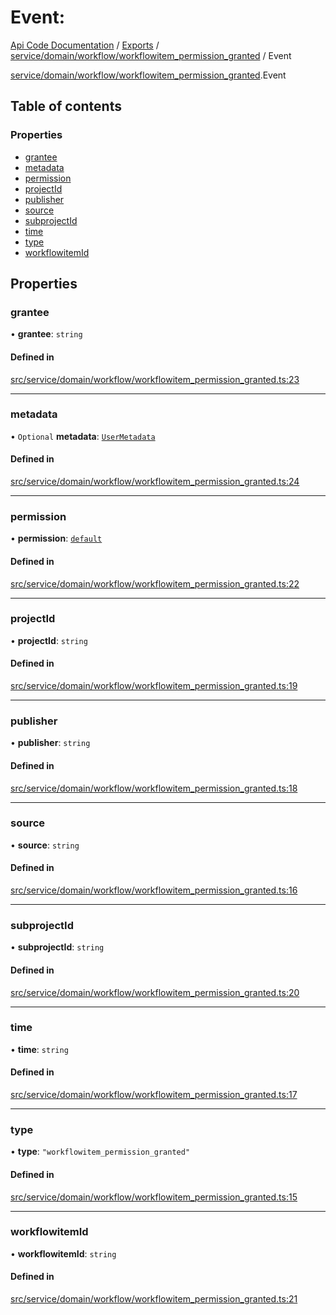 # Event: 
 
[Api Code Documentation](../README.md) / [Exports](../modules.md) / [service/domain/workflow/workflowitem\_permission\_granted](../modules/service_domain_workflow_workflowitem_permission_granted.md) / Event

[service/domain/workflow/workflowitem\_permission\_granted](../modules/service_domain_workflow_workflowitem_permission_granted.md).Event

## Table of contents

### Properties

- [grantee](service_domain_workflow_workflowitem_permission_granted.Event.md#grantee)
- [metadata](service_domain_workflow_workflowitem_permission_granted.Event.md#metadata)
- [permission](service_domain_workflow_workflowitem_permission_granted.Event.md#permission)
- [projectId](service_domain_workflow_workflowitem_permission_granted.Event.md#projectid)
- [publisher](service_domain_workflow_workflowitem_permission_granted.Event.md#publisher)
- [source](service_domain_workflow_workflowitem_permission_granted.Event.md#source)
- [subprojectId](service_domain_workflow_workflowitem_permission_granted.Event.md#subprojectid)
- [time](service_domain_workflow_workflowitem_permission_granted.Event.md#time)
- [type](service_domain_workflow_workflowitem_permission_granted.Event.md#type)
- [workflowitemId](service_domain_workflow_workflowitem_permission_granted.Event.md#workflowitemid)

## Properties

### grantee

• **grantee**: `string`

#### Defined in

[src/service/domain/workflow/workflowitem_permission_granted.ts:23](https://github.com/openkfw/TruBudget/blob/422cbec/api/src/service/domain/workflow/workflowitem_permission_granted.ts#L23)

___

### metadata

• `Optional` **metadata**: [`UserMetadata`](../modules/service_domain_metadata.md#usermetadata)

#### Defined in

[src/service/domain/workflow/workflowitem_permission_granted.ts:24](https://github.com/openkfw/TruBudget/blob/422cbec/api/src/service/domain/workflow/workflowitem_permission_granted.ts#L24)

___

### permission

• **permission**: [`default`](../modules/authz_intents.md#default)

#### Defined in

[src/service/domain/workflow/workflowitem_permission_granted.ts:22](https://github.com/openkfw/TruBudget/blob/422cbec/api/src/service/domain/workflow/workflowitem_permission_granted.ts#L22)

___

### projectId

• **projectId**: `string`

#### Defined in

[src/service/domain/workflow/workflowitem_permission_granted.ts:19](https://github.com/openkfw/TruBudget/blob/422cbec/api/src/service/domain/workflow/workflowitem_permission_granted.ts#L19)

___

### publisher

• **publisher**: `string`

#### Defined in

[src/service/domain/workflow/workflowitem_permission_granted.ts:18](https://github.com/openkfw/TruBudget/blob/422cbec/api/src/service/domain/workflow/workflowitem_permission_granted.ts#L18)

___

### source

• **source**: `string`

#### Defined in

[src/service/domain/workflow/workflowitem_permission_granted.ts:16](https://github.com/openkfw/TruBudget/blob/422cbec/api/src/service/domain/workflow/workflowitem_permission_granted.ts#L16)

___

### subprojectId

• **subprojectId**: `string`

#### Defined in

[src/service/domain/workflow/workflowitem_permission_granted.ts:20](https://github.com/openkfw/TruBudget/blob/422cbec/api/src/service/domain/workflow/workflowitem_permission_granted.ts#L20)

___

### time

• **time**: `string`

#### Defined in

[src/service/domain/workflow/workflowitem_permission_granted.ts:17](https://github.com/openkfw/TruBudget/blob/422cbec/api/src/service/domain/workflow/workflowitem_permission_granted.ts#L17)

___

### type

• **type**: ``"workflowitem_permission_granted"``

#### Defined in

[src/service/domain/workflow/workflowitem_permission_granted.ts:15](https://github.com/openkfw/TruBudget/blob/422cbec/api/src/service/domain/workflow/workflowitem_permission_granted.ts#L15)

___

### workflowitemId

• **workflowitemId**: `string`

#### Defined in

[src/service/domain/workflow/workflowitem_permission_granted.ts:21](https://github.com/openkfw/TruBudget/blob/422cbec/api/src/service/domain/workflow/workflowitem_permission_granted.ts#L21)
